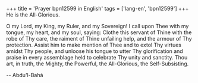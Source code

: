 +++
title = 'Prayer bpn12599 in English'
tags = ['lang-en', 'bpn12599']
+++
He is the All-Glorious.

O my Lord, my King, my Ruler, and my Sovereign!  I call upon Thee with my tongue, my heart, and my soul, saying:  Clothe this servant of Thine with the robe of Thy care, the raiment of Thine unfailing help, and the armour of Thy protection.  Assist him to make mention of Thee and to extol Thy virtues amidst Thy people, and unloose his tongue to utter Thy glorification and praise in every assemblage held to celebrate Thy unity and sanctity.  Thou art, in truth, the Mighty, the Powerful, the All-Glorious, the Self-Subsisting.

-- Abdu'l-Bahá
